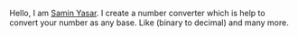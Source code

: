 Hello,
I am <a href="">Samin Yasar</a>. I create a number converter which is help to convert your number as any base. Like (binary to decimal) and many more.
